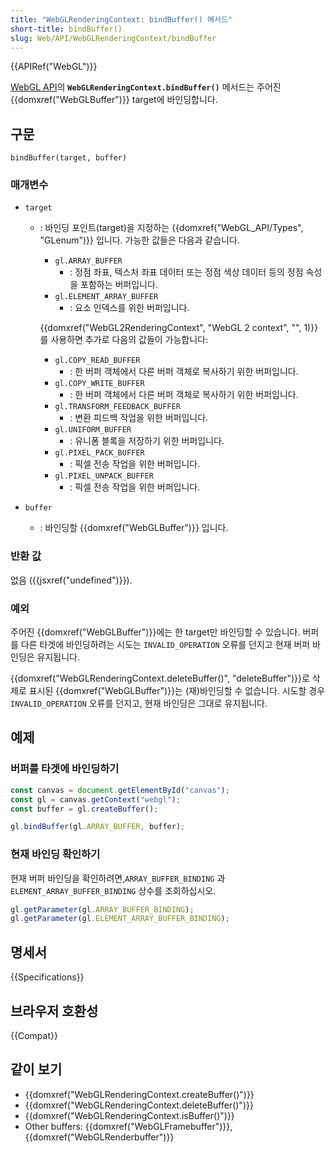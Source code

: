 ```yaml
---
title: "WebGLRenderingContext: bindBuffer() 메서드"
short-title: bindBuffer()
slug: Web/API/WebGLRenderingContext/bindBuffer
---
```


{{APIRef("WebGL")}}

[WebGL API](/ko/docs/Web/API/WebGL_API)의 **`WebGLRenderingContext.bindBuffer()`** 메서드는 주어진 {{domxref("WebGLBuffer")}} target에 바인딩합니다.

## 구문

```js-nolint
bindBuffer(target, buffer)
```

### 매개변수

- `target`

  - : 바인딩 포인트(target)을 지정하는 {{domxref("WebGL_API/Types", "GLenum")}} 입니다. 가능한 값들은 다음과 같습니다.

    - `gl.ARRAY_BUFFER`
      - : 정점 좌표, 텍스처 좌표 데이터 또는 정점 색상 데이터 등의 정점 속성을 포함하는 버퍼입니다.
    - `gl.ELEMENT_ARRAY_BUFFER`
      - : 요소 인덱스를 위한 버퍼입니다.

    {{domxref("WebGL2RenderingContext", "WebGL 2 context", "", 1)}} 를 사용하면 추가로 다음의 값들이 가능합니다:

    - `gl.COPY_READ_BUFFER`
      - : 한 버퍼 객체에서 다른 버퍼 객체로 복사하기 위한 버퍼입니다.
    - `gl.COPY_WRITE_BUFFER`
      - : 한 버퍼 객체에서 다른 버퍼 객체로 복사하기 위한 버퍼입니다.
    - `gl.TRANSFORM_FEEDBACK_BUFFER`
      - : 변환 피드백 작업을 위한 버퍼입니다.
    - `gl.UNIFORM_BUFFER`
      - : 유니폼 블록을 저장하기 위한 버퍼입니다.
    - `gl.PIXEL_PACK_BUFFER`
      - : 픽셀 전송 작업을 위한 버퍼입니다.
    - `gl.PIXEL_UNPACK_BUFFER`
      - : 픽셀 전송 작업을 위한 버퍼입니다.

- `buffer`
  - : 바인딩할 {{domxref("WebGLBuffer")}} 입니다.

### 반환 값

없음 ({{jsxref("undefined")}}).

### 예외

주어진 {{domxref("WebGLBuffer")}}에는 한 target만 바인딩할 수 있습니다. 버퍼를 다른 타겟에 바인딩하려는 시도는 `INVALID_OPERATION` 오류를 던지고 현재 버퍼 바인딩은 유지됩니다.

{{domxref("WebGLRenderingContext.deleteBuffer()", "deleteBuffer")}}로 삭제로 표시된 {{domxref("WebGLBuffer")}}는 (재)바인딩할 수 없습니다. 시도할 경우 `INVALID_OPERATION` 오류를 던지고, 현재 바인딩은 그대로 유지됩니다.

## 예제

### 버퍼를 타겟에 바인딩하기

```js
const canvas = document.getElementById("canvas");
const gl = canvas.getContext("webgl");
const buffer = gl.createBuffer();

gl.bindBuffer(gl.ARRAY_BUFFER, buffer);
```

### 현재 바인딩 확인하기

현재 버퍼 바인딩을 확인하려면,`ARRAY_BUFFER_BINDING`
과 `ELEMENT_ARRAY_BUFFER_BINDING` 상수를 조회하십시오.

```js
gl.getParameter(gl.ARRAY_BUFFER_BINDING);
gl.getParameter(gl.ELEMENT_ARRAY_BUFFER_BINDING);
```

## 명세서

{{Specifications}}

## 브라우저 호환성

{{Compat}}

## 같이 보기

- {{domxref("WebGLRenderingContext.createBuffer()")}}
- {{domxref("WebGLRenderingContext.deleteBuffer()")}}
- {{domxref("WebGLRenderingContext.isBuffer()")}}
- Other buffers: {{domxref("WebGLFramebuffer")}}, {{domxref("WebGLRenderbuffer")}}
